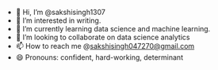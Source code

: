 - 👋 Hi, I’m @sakshisingh1307
- 👀 I’m interested in writing.
- 🌱 I’m currently learning data science and machine learning.
- 💞️ I’m looking to collaborate on data science analytics
- 📫 How to reach me @sakshisingh047270@gmail.com
- 😄 Pronouns: confident, hard-working, determinant


<!---
sakshisingh1307/sakshisingh1307 is a ✨ special ✨ repository because its `README.md` (this file) appears on your GitHub profile.
You can click the Preview link to take a look at your changes.
--->
